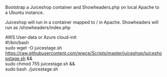 Bootstrap a Juiceshop container and Showheaders.php on local Apache to a Ubuntu instance.

Juiceshop will run in a container mapped to / in Apache.
Showheaders will run as /showheaders/index.php


AWS User-data or Azure cloud-init   
#!/bin/bash  
sudo wget -O juicestage.sh https://raw.githubusercontent.com/wwce/Scripts/master/juiceshop/juiceshopstage.sh &&  
sudo chmod 755 juicestage.sh &&  
sudo bash ./juicestage.sh  
